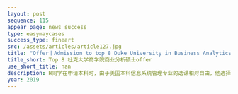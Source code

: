 ```yaml
---
layout: post
sequence: 115
appear_page: news success
type: easymaycases
success_type: fineart
src: /assets/articles/article127.jpg
title: "Offer丨Admission to top 8 Duke University in Business Analytics "
title_short: Top 8 杜克大学商学院商业分析硕士offer
use_short_title: nan
description: H同学在申请本科时，由于美国本科信息系统管理专业的选课相对自由，他选择了商业相关的管理知识和技术领域结合的信息系统管理专业。易美圆梦名校VIP顾问团队结合了H同学的想法建议H同学申请近两年大热的商业分析专业（Business Analytics），申请BA不仅能很好地应用H同学本科所学知识，而且可以充分满足他对商科的热忱。
year: 2019
---
```


